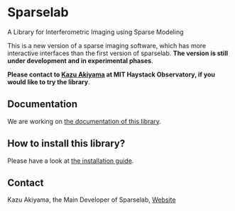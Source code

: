 # Sparselab
A Library for Interferometric Imaging using Sparse Modeling

This is a new version of a sparse imaging software, which has more interactive interfaces than the first version of sparselab. **The version is still under development and in experimental phases**.

**Please contact to [Kazu Akiyama](http://kazuakiyama.github.io/) at MIT Haystack Observatory, if you would like to try the library**.

## Documentation
We are working on [the documentation of this library](https://eht-jp.github.io/sparselab).

## How to install this library?
Please have a look at [the installation guide](https://eht-jp.github.io/sparselab/_static/install.html).

## Contact
Kazu Akiyama, the Main Developer of Sparselab, [Website](http://kazuakiyama.github.io/)
